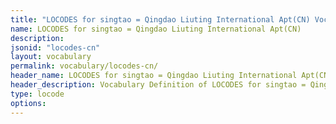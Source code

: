 ```yaml
---
title: "LOCODES for singtao = Qingdao Liuting International Apt(CN) Vocabulary"
name: LOCODES for singtao = Qingdao Liuting International Apt(CN) 
description: 
jsonid: "locodes-cn"
layout: vocabulary
permalink: vocabulary/locodes-cn/
header_name: LOCODES for singtao = Qingdao Liuting International Apt(CN) JSON-LD Vocabulary
header_description: Vocabulary Definition of LOCODES for singtao = Qingdao Liuting International Apt(CN) semantics in HTML format. JSON-LD format is available at [locodes-cn.jsonld](https://edi3.org/vocabulary/locodes-cn.jsonld)
type: locode
options:
---
```

